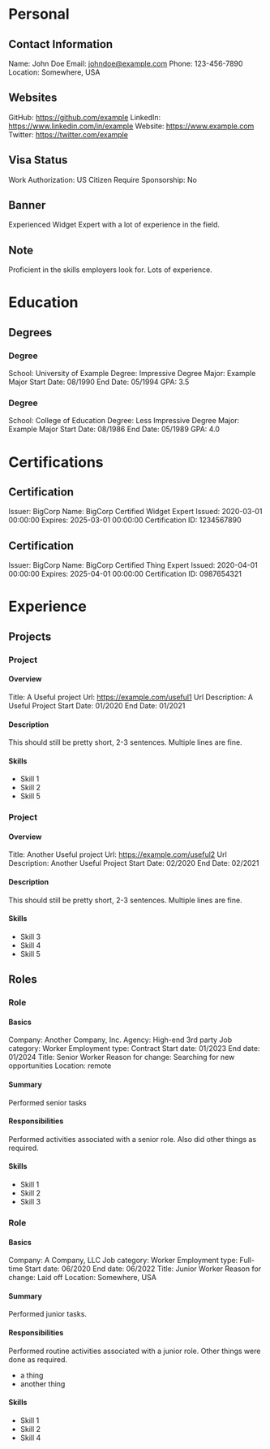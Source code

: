 # Personal

## Contact Information

Name: John Doe
Email: johndoe@example.com
Phone: 123-456-7890
Location: Somewhere, USA

## Websites

GitHub: https://github.com/example
LinkedIn: https://www.linkedin.com/in/example
Website: https://www.example.com
Twitter: https://twitter.com/example

## Visa Status

Work Authorization: US Citizen
Require Sponsorship: No

## Banner

Experienced Widget Expert with a lot of experience in the field.

## Note

Proficient in the skills employers look for.
Lots of experience.

# Education

## Degrees

### Degree

School: University of Example
Degree: Impressive Degree
Major: Example Major
Start Date: 08/1990
End Date: 05/1994
GPA: 3.5

### Degree

School: College of Education
Degree: Less Impressive Degree
Major: Example Major
Start Date: 08/1986
End Date: 05/1989
GPA: 4.0

# Certifications

## Certification

Issuer: BigCorp
Name: BigCorp Certified Widget Expert
Issued: 2020-03-01 00:00:00
Expires: 2025-03-01 00:00:00
Certification ID: 1234567890

## Certification

Issuer: BigCorp
Name: BigCorp Certified Thing Expert
Issued: 2020-04-01 00:00:00
Expires: 2025-04-01 00:00:00
Certification ID: 0987654321

# Experience

## Projects

### Project

#### Overview

Title: A Useful project
Url: https://example.com/useful1
Url Description: A Useful Project
Start Date: 01/2020
End Date: 01/2021

#### Description

This should still be pretty short, 2-3 sentences.
Multiple lines are fine.

#### Skills

* Skill 1
* Skill 2
* Skill 5

### Project

#### Overview

Title: Another Useful project
Url: https://example.com/useful2
Url Description: Another Useful Project
Start Date: 02/2020
End Date: 02/2021

#### Description

This should still be pretty short, 2-3 sentences.
Multiple lines are fine.

#### Skills

* Skill 3
* Skill 4
* Skill 5

## Roles

### Role

#### Basics

Company: Another Company, Inc.
Agency: High-end 3rd party
Job category: Worker
Employment type: Contract
Start date: 01/2023
End date: 01/2024
Title: Senior Worker
Reason for change: Searching for new opportunities
Location: remote

#### Summary

Performed senior tasks

#### Responsibilities

Performed activities associated with a senior role.
Also did other things as required.

#### Skills

* Skill 1
* Skill 2
* Skill 3

### Role

#### Basics

Company: A Company, LLC
Job category: Worker
Employment type: Full-time
Start date: 06/2020
End date: 06/2022
Title: Junior Worker
Reason for change: Laid off
Location: Somewhere, USA

#### Summary

Performed junior tasks.

#### Responsibilities

Performed routine activities associated with a junior role.
Other things were done as required.
* a thing
* another thing

#### Skills

* Skill 1
* Skill 2
* Skill 4
